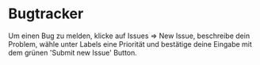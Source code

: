 # Bugtracker
Um einen Bug zu melden, klicke auf Issues => New Issue, beschreibe dein Problem, wähle unter Labels eine Priorität und bestätige deine Eingabe mit dem grünen 'Submit new Issue' Button.
